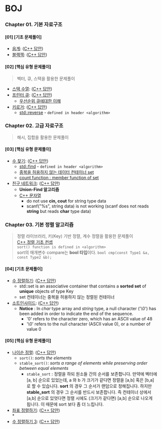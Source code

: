 # BOJ  

### Chapter 01. 기본 자료구조

#### [01] [기초 문제풀이]
* [음계](https://www.acmicpc.net/problem/2920): ([C++ 답안](2920.cpp))
* [블랙잭](https://www.acmicpc.net/problem/2798): ([C++ 답안](2798.cpp))

#### [02] [핵심 유형 문제풀이]
> 벡터, 큐, 스택을 활용한 문제풀이


* [스택 수열](https://www.acmicpc.net/problem/1874): ([C++ 답안](1874.cpp))  
* [프린터 큐](https://www.acmicpc.net/problem/1966): ([C++ 답안](1966.cpp))  
    * [우선순위 큐에대한 이해](https://en.cppreference.com/w/cpp/container/priority_queue)
* [키로거](https://www.acmicpc.net/problem/5397): ([C++ 답안](5397.cpp))
    * [std::reverse](https://en.cppreference.com/w/cpp/algorithm/reverse) - `defined in header <algorithm>`  

### Chapter 02. 고급 자료구조

> 해시, 집합을 활용한 문제풀이


#### [03] [핵심 유형 문제풀이]
* [수 찾기](https://www.acmicpc.net/problem/1920): ([C++ 답안](1920.cpp))
    * [std::find](https://en.cppreference.com/w/cpp/algorithm/find) - `defined in header <algorithm>`  
    * [중복을 허용하지 않는 데이터 컨테이너 set](https://en.cppreference.com/w/cpp/container/set)  
    * [count function : member function of set](https://en.cppreference.com/w/cpp/container/set/count)  
* [친구 네트워크](https://www.acmicpc.net/problem/4195): ([C++ 답안](4195.cpp))  
    * **Union-Find 알고리즘**  <!--TIL Blog concept update is needed and need to solve the problem again in the future-->
    * [C++ 문자열](https://mg729.github.io/c++/2019/10/09/C++_String/)  
        * do not use **cin, cout** for string type data  
        * scanf("%s", string data) is not working (scanf does not reads **string** but reads **char** type data)   

### Chapter 03. 기본 정렬 알고리즘

> 정렬 라이브러리, 키(Key) 기반 정렬, 계수 정렬을 활용한 문제풀이  
> [C++ 정렬 기초 컨셉](https://mg729.github.io/c++/2020/03/30/C++_sort/)  
> `sort() function is defined in <algorithm>`  
> sort의 매개변수 compare는 **bool 타입**이다. `bool cmp(const Type1 &a, const Type2 &b);`  

#### [04] [기초 문제풀이]  
* [수 정렬하기](https://www.acmicpc.net/problem/2750): ([C++ 답안](2750.cpp))
    * std::set is an associative container that contains a **sorted set** of **unique** objects of type Key  
    * set 컨테이너는 중복을 허용하지 않는 정렬된 컨테이너  
* [소트인사이드](https://www.acmicpc.net/problem/1427): ([C++ 답안](1427.cpp))  
    * **Notice** : In *char* type array and *string* type, a null character ('\0') has been added in order to indicate the end of the sequence.  
        * '0' refers to the character zero, which has an ASCII value of 48  
        * '\0' refers to the null character (ASCII value 0), or a number of value 0  

#### [05] [핵심 유형 문제풀이]  
* [나이순 정렬](https://www.acmicpc.net/problem/10814): ([C++ 답안](10814.cpp))  
    * `sort()`: *sorts the elements*  
    * `stable_sort()`: *sorts a range of elements while preserving order between equal elements*  
        * `stable_sort` : 정렬을 하되 원소들 간의 순서를 보존합니다. 만약에 벡터에 [a, b] 순으로 있었는데, a 와 b 가 크기가 같다면 정렬을 [a,b] 혹은 [b,a] 로 할 수 있습니다. **sort** 의 경우 그 순서가 랜덤으로 정해집니다. 하지만 **stable_sort** 의 경우 그 순서를 반드시 보존합니다. 즉 컨테이너 상에서 [a,b] 순으로 있엇다면 정렬 시에도 (크기가 같다면) [a,b] 순으로 나오게 됩니다. 이 때문에 sort 보다 좀 더 느립니다.  
* [좌표 정렬하기](https://www.acmicpc.net/problem/11650): ([C++ 답안](11650.cpp))  
    * 
* [수 정렬하기 3](https://www.acmicpc.net/problem/10989): ([C++ 답안]())  
